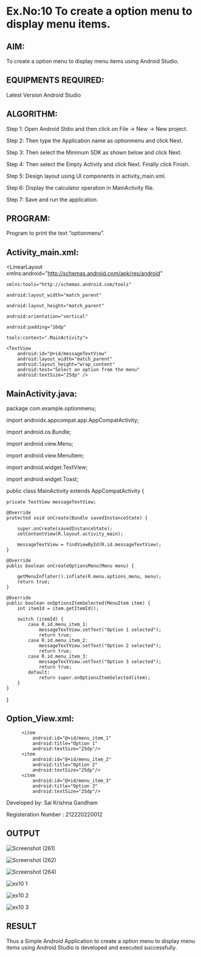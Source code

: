 # Ex.No:10 To create a option menu to display menu items.


## AIM:

To create a option menu to display menu items using Android Studio.

## EQUIPMENTS REQUIRED:

Latest Version Android Studio

## ALGORITHM:
Step 1: Open Android Stdio and then click on File -> New -> New project.

Step 2: Then type the Application name as optionmenu and click Next.

Step 3: Then select the Minimum SDK as shown below and click Next.

Step 4: Then select the Empty Activity and click Next. Finally click Finish.

Step 5: Design layout using UI components in activity_main.xml.

Step 6: Display the calculator operation in MainActivity file.

Step 7: Save and run the application.


## PROGRAM:
Program to print the text “optionmenu”.

## Activity_main.xml:
<LinearLayout xmlns:android="http://schemas.android.com/apk/res/android"
              
    xmlns:tools="http://schemas.android.com/tools"
              
    android:layout_width="match_parent"
              
    android:layout_height="match_parent"
              
    android:orientation="vertical"
              
    android:padding="16dp"
              
    tools:context=".MainActivity">

    <TextView
        android:id="@+id/messageTextView"
        android:layout_width="match_parent"
        android:layout_height="wrap_content"
        android:text="Select an option from the menu"
        android:textSize="25dp" />

</LinearLayout>

## MainActivity.java:
package com.example.optionmenu;

import androidx.appcompat.app.AppCompatActivity;

import android.os.Bundle;

import android.view.Menu;

import android.view.MenuItem;

import android.widget.TextView;

import android.widget.Toast;

public class MainActivity extends AppCompatActivity {

    private TextView messageTextView;

    @Override
    protected void onCreate(Bundle savedInstanceState) {
    
        super.onCreate(savedInstanceState);
        setContentView(R.layout.activity_main);

        messageTextView = findViewById(R.id.messageTextView);
    }

    @Override
    public boolean onCreateOptionsMenu(Menu menu) {
    
        getMenuInflater().inflate(R.menu.options_menu, menu);
        return true;
    }

    @Override
    public boolean onOptionsItemSelected(MenuItem item) {
        int itemId = item.getItemId();

        switch (itemId) {
            case R.id.menu_item_1:
                messageTextView.setText("Option 1 selected");
                return true;
            case R.id.menu_item_2:
                messageTextView.setText("Option 2 selected");
                return true;
            case R.id.menu_item_3:
                messageTextView.setText("Option 3 selected");
                return true;
            default:
                return super.onOptionsItemSelected(item);
        }
    }
}

## Option_View.xml:
<menu xmlns:android="http://schemas.android.com/apk/res/android">
  
    <item
        android:id="@+id/menu_item_1"
        android:title="Option 1"
        android:textSize="25dp"/>
    <item
        android:id="@+id/menu_item_2"
        android:title="Option 2"
        android:textSize="25dp"/>
    <item
        android:id="@+id/menu_item_3"
        android:title="Option 3"
        android:textSize="25dp"/>
</menu>


Developed by: Sai Krishna Gandham

Registeration Number : 212220220012


## OUTPUT
![Screenshot (261)](https://github.com/Aishwarya-TM/Mobile-Application-Development/assets/127846109/aa05cad2-b27f-4bf5-a633-3ab2cb224ab1)

![Screenshot (262)](https://github.com/Aishwarya-TM/Mobile-Application-Development/assets/127846109/757ed84a-b1d2-449b-b3a2-86c45e3d9942)

![Screenshot (264)](https://github.com/Aishwarya-TM/Mobile-Application-Development/assets/127846109/7ea58072-0c2b-4e48-b290-118e771619bd)

![ex10 1](https://github.com/Aishwarya-TM/Mobile-Application-Development/assets/127846109/b4a29918-e08b-4967-829c-a25dd874f649)

![ex10 2](https://github.com/Aishwarya-TM/Mobile-Application-Development/assets/127846109/2d688bd5-39a1-4159-803e-b15e7bee7e87)

![ex10 3](https://github.com/Aishwarya-TM/Mobile-Application-Development/assets/127846109/9d7193ed-d934-4208-9fbb-db1614fd53d8)


## RESULT
Thus a Simple Android Application to create a option menu to display menu items using Android Studio is developed and executed successfully.


